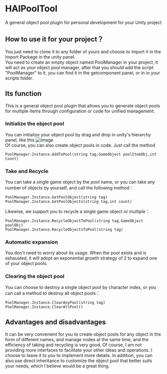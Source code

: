 # HAIPoolTool
A general object pool plugin for personal development for your Unity project
## How to use it for your project？
You just need to clone it to any folder of yours and choose to import it in the Import Package in the unity panel.  
You need to create an empty object named PoolManager in your project, it will act as your object pool manager, after that you should add the script "PoolManager" to it, you can find it in the getcomponent panel, or in in your scripts folder.
## Its function
This is a general object pool plugin that allows you to generate object pools for multiple items through configuration or code for unified management.
### Initialize the object pool
You can initialize your object pool by drag and drop in unity's hierarchy panel, like this
![image](https://github.com/wyryyds/HAIPoolTool/blob/main/ImageFloder/01.png)   
Of course, you can also create object pools in code. Just call the method
```
PoolManager.Instance.AddToPool(string tag,GameObject poolItemObj,int Count)
```
### Take and Recycle
You can take a single game object by the pool name, or you can take any number of objects by yourself, and call the following method：
```
PoolManager.Instance.GetPoolObject(string tag)
PoolManager.Instance.GetPoolObjects(string tag,int count)
```
Likewise, we support you to recycle a single game object or multiple：
```
PoolManager.Instance.RecycleObjectToPool(string tag,GameObject poolObj)
PoolManager.Instance.RecycleObjectsToPool(string tag)
```
### Automatic expansion
You don't need to worry about its usage. When the pool exists and is exhausted, it will adopt an exponential growth strategy of 2 to expand one of your object pools.
### Clearing the object pool
You can choose to destroy a single object pool by character index, or you can call a method to destroy all object pools：
```
PoolManager.Instance.ClearAnyPool(string tag)
PoolManager.Instance.ClearAllPool()
```
## Advantages and disadvantages
It can be very convenient for you to create object pools for any object in the form of different names, and manage nodes at the same time, and the efficiency of taking and recycling is very good. Of course, I am not providing more interfaces to facilitate your other ideas and operations. I choose to leave it to you to implement more details. In addition, you can also use direct inheritance to customize the object pool that better suits your needs, which I believe would be a great thing.
